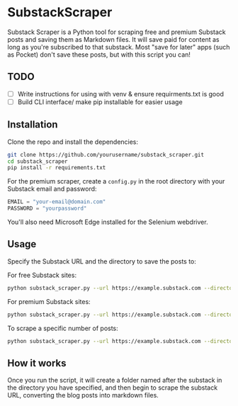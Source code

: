 ﻿# SubstackScraper

Substack Scraper is a Python tool for scraping free and premium Substack posts and saving them as Markdown 
files. It will save paid for content as long as you're subscribed to that substack. Most "save for later" apps (such 
as Pocket) don't save these posts, but with this script you can!

## TODO

- [ ] Write instructions for using with venv & ensure requirments.txt is good
- [ ] Build CLI interface/ make pip installable for easier usage

## Installation

Clone the repo and install the dependencies:

```bash
git clone https://github.com/yourusername/substack_scraper.git
cd substack_scraper
pip install -r requirements.txt
```

For the premium scraper, create a `config.py` in the root directory with your Substack email and password:

```python
EMAIL = "your-email@domain.com"
PASSWORD = "yourpassword"
```

You'll also need Microsoft Edge installed for the Selenium webdriver.

## Usage

Specify the Substack URL and the directory to save the posts to:


For free Substack sites:

```bash
python substack_scraper.py --url https://example.substack.com --directory /path/to/save/posts
```

For premium Substack sites:

```bash
python substack_scraper.py --url https://example.substack.com --directory /path/to/save/posts --premium
```

To scrape a specific number of posts:

```bash
python substack_scraper.py --url https://example.substack.com --directory /path/to/save/posts --number 5
```

## How it works 

Once you run the script, it will create a folder named after the substack in the directory you have specified,
and then begin to scrape the substack URL, converting the blog posts into markdown files.
